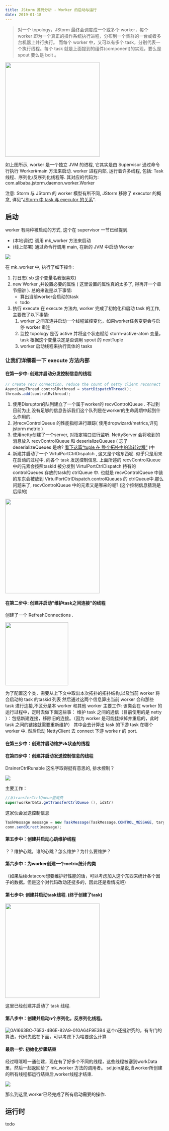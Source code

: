 ```yaml
---
title: JStorm 源码分析 - Worker 的启动与运行
date: 2019-01-18
---
```


> 对一个 topology，JStorm 最终会调度成一个或多个 worker，每个 worker 即为一个真正的操作系统执行进程，分布到一个集群的一台或者多台机器上并行执行。
> 而每个 worker 中，又可以有多个 task，分别代表一个执行线程。每个 task 就是上面提到的组件(component)的实现，要么是 spout 要么是 bolt 。

<img src="https://tva2.sinaimg.com/large/006tNc79ly1fzakkrdce6j30m00e6q2u.jpg" width="300px"/>

如上图所示, worker 是一个独立 JVM 的进程, 它其实是由 Supervisor 通过命令行执行 Worker#main 方法来启动. worker 进程内部, 运行着许多线程, 包括: Task 线程、序列化/反序列化线程等. 其对应的代码为: com.alibaba.jstorm.daemon.worker.Worker

注意: Storm 与 JStorm 的 worker 模型有所不同, JStorm 移除了 executor 的概念, 详见“[JStorm 中 task 与 executor 的关系]()”.

## 启动

worker 有两种被启动的方式, 这个在 supervisor 一节已经提到.
* (本地调试) 调用 mk_worker 方法来启动
* (线上部署) 通过命令行调用 main, 在新的 JVM 中启动 Worker

![](https://tva2.sinaimg.com/large/006tNc79ly1fzajgfo71ej31di0em0to.jpg)

在 mk_worker 中, 执行了如下操作:

1. 打日志( sb 这个变量名我很喜欢)
2. new Worker ,并设置必要的属性 ( 这里设置的属性真的太多了, 得再开一个章节细讲 ). 总的来说是以下事情:
   - 算出当前worker会启动的task
   - todo
3. 执行 execute
   在 execute 方法内, worker 完成了初始化和启动 task 的工作, 主要做了以下事情:
   1. worker 之间互连并启动一个线程监控变化，如果worker任务变更会与启停 worker 重连
   2. 监控 topology 是否 active 并将这个状态赋给 storm-active-atom 变量，task 根据这个变量决定是否调用 spout 的 nextTuple
   3. worker 启动线程来执行具体的 tasks

### 让我们详细看一下 execute 方法内部

#### 在第一步中: 创建并启动分发控制信息的线程

```java
// create recv connection, reduce the count of netty client reconnect
AsyncLoopThread controlRvthread = startDispatchThread();
threads.add(controlRvthread);
```

1. 使用Disruptor的队列建立了一个属于worker的 recvControlQueue . 不过到目前为止,没有足够的信息告诉我们这个队列是在worker的生命周期中起到什么作用的.
2. 对recvControlQueue 的性能指标进行跟踪( 使用dropwizard/metrics,详见jstorm metric )
3. 使用netty创建了一个server, 对指定端口进行监听. NettyServer 会将收到的消息放入 recvControlQueue 和 deserializeQueues ( 忘了 deserializeQueues 是啥? [看下这篇“tuple 在 整个拓扑中的流转过程”](learn-jstorm-source-code-01) )中
4. 新建并启动了一个 VirtulPortCtrlDispatch , 这又是个啥东西呢. 似乎只是用来在启动的过程中, 向各个 task 发送控制信息.
   上面所述的 recvControlQueue 中的元素会按照taskId 被分发到 VirtulPortCtrlDispatch 持有的 controlQueues 存放的task的 ctrlQueue 中.
   也就是 recvControlQueue 中装的东东会被放到 VirtulPortCtrlDispatch.controlQueues 的 ctrlQueue中.那么问题来了,  recvControlQueue 中的元素又是哪来的呢? (这个控制信息猜测是后续的)

<img src="https://tva2.sinaimg.com/large/006tNc79ly1fzajcpu50sj30gu0c6jrd.jpg" width="300px"/>


#### 在第二步中: 创建并启动"维护task之间连接"的线程

创建了一个 RefreshConnections .

<img src="https://tva2.sinaimg.com/large/006tNc79ly1fzajh0muefj30a207i0sl.jpg" width="200px"/>

为了配置这个类，需要从上下文中取出本次拓扑的拓扑结构,以及当前 worker 将会启动的 task 的taskid 列表  然后通过这两个信息算出当前 worker 会和那些 task 进行连接,不区分是本 worker 和其他 worker
主要工作:
该类会在 worker 的运行过程中，定时去做下面这些事：
维护 task 之间的通信（目前使用的是 netty ）：包括新建连接，移除旧的连接。（因为 worker 是可能挂掉掉并重启的，此时 task 之间的链接就需要重新维护）
其中会去计算出 task 的下游 task 在哪个 worker 中. 然后启动 NettyClient 去 connect 下游 worke r 的 port.

#### 在第三步中：创建并启动维护zk状态的线程

#### 在第四步中：创建并启动发送控制信息的线程

DrainerCtrlRunable 这名字取得挺有意思的, 排水控制？

![](https://tva2.sinaimg.com/large/006tNc79ly1fzajhtzh5nj30qe05mmx9.jpg)

主要工作：

```java
//从transferCtrlQueue里消费
super(workerData.getTransferCtrlQueue (), idStr) 
```

这家伙会发送控制信息
```java
TaskMessage message = new TaskMessage(TaskMessage.CONTROL_MESSAGE, targetTask, tupleMessage);
conn.sendDirect(message);
```

#### 第五步中：创建并启动心跳维护线程
？？维护心跳，谁的心跳？怎么维护？为什么要维护？

#### 第六步中：为worker创建一个metric统计的类 
（如果后续datacore想要维护好性能的话，可以考虑加入这个东西来统计各个因子的数据。但是这个对代码改动还挺多的，因此还是看情况吧）

#### 第七步中: 创建并启动task线程.   (终于创建了task)

<img src="https://tva2.sinaimg.com/large/006tNc79ly1fzaji64qh9j30lu0a674e.jpg" width="300px"/>

这里已经创建并启动了 task 线程. 

#### 第八步中：创建并启动n个序列化，反序列化线程。

![0A1663BC-76E3-4B6E-82A9-010A64F9E3B4](https://tva2.sinaimg.com/large/006tNc79ly1fzal2b7hi0j30m806zjrq.jpg)
这个n还挺讲究的，有专门的算法，代码先贴在下面，可以考虑下为啥要这么计算

#### 最后一步: 初始化步骤结束

经过哐哐哐一通创建，现在有了好多个不同的线程，这些线程被塞到workData里，然后一起返回给了 mk_worker 方法的调用者。
sd.join是说,当worker所创建的所有线程都运行结束后,worker线程才结束.

![](https://tva2.sinaimg.com/large/006tNc79ly1fzajjvpru9j30of01r743.jpg)


那么到这里,worker已经完成了所有启动需要的操作.

## 运行时
todo